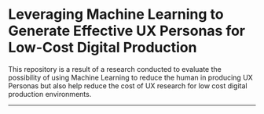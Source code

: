 # Leveraging Machine Learning to Generate Effective UX Personas for Low-Cost Digital Production

This repository is a result of a research conducted to evaluate the possibility of using Machine Learning to reduce the human in producing UX Personas but also help reduce the cost of UX research for low cost digital production environments.

---



